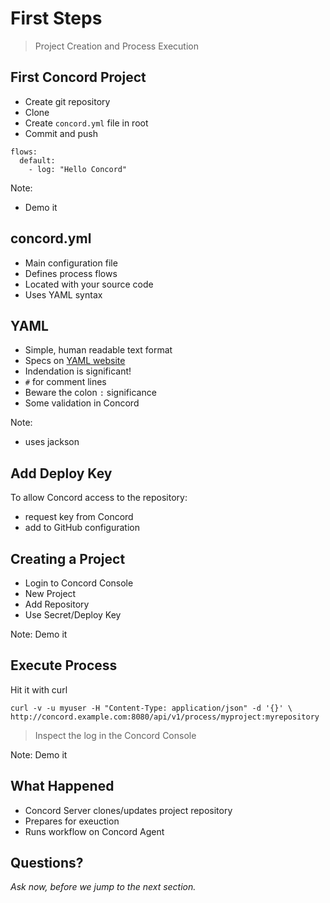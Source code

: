 # First Steps

> Project Creation and Process Execution


## First Concord Project

- Create git repository
- Clone
- Create `concord.yml` file in root
- Commit and push

```
flows:
  default:
    - log: "Hello Concord"
```

Note:
- Demo it

## concord.yml

- Main configuration file
- Defines process flows
- Located with your source code
- Uses YAML syntax


## YAML

- Simple, human readable text format
- Specs on [YAML website](http://www.yaml.org/)
- Indendation is significant!
- `#` for comment lines
- Beware the colon `:` significance
- Some validation in Concord

Note:
- uses jackson

## Add Deploy Key

To allow Concord access to the repository:

- request key from Concord
- add to GitHub configuration


## Creating a Project

- Login to Concord Console
- New Project
- Add Repository
- Use Secret/Deploy Key

Note:
Demo it


## Execute Process

Hit it with curl

```
curl -v -u myuser -H "Content-Type: application/json" -d '{}' \
http://concord.example.com:8080/api/v1/process/myproject:myrepository
```

> Inspect the log in the Concord Console

Note:
Demo it


## What Happened

- Concord Server clones/updates project repository
- Prepares for exeuction
- Runs workflow on Concord Agent


## Questions?

<em class="yellow">Ask now, before we jump to the next section.</em>

